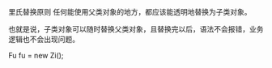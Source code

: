 里氏替换原则
任何能使用父类对象的地方，都应该能透明地替换为子类对象。

也就是说，子类对象可以随时替换父类对象，且替换完以后，语法不会报错，业务逻辑也不会出现问题。

Fu fu = new  Zi();